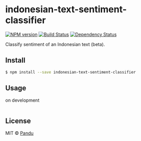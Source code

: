 # indonesian-text-sentiment-classifier

[![NPM version][npm-image]][npm-url] [![Build Status][travis-image]][travis-url] [![Dependency Status][daviddm-image]][daviddm-url]

Classify sentiment of an Indonesian text (beta).


## Install

```sh
$ npm install --save indonesian-text-sentiment-classifier
```


## Usage

on development

```js
```

## License

MIT © [Pandu](http://github.com/anpandu)

[npm-image]: https://badge.fury.io/js/indonesian-text-sentiment-classifier.svg
[npm-url]: https://npmjs.org/package/indonesian-text-sentiment-classifier
[travis-image]: https://travis-ci.org/anpandu/indonesian-text-sentiment-classifier.svg?branch=master
[travis-url]: https://travis-ci.org/anpandu/indonesian-text-sentiment-classifier
[daviddm-image]: https://david-dm.org/anpandu/indonesian-text-sentiment-classifier.svg?theme=shields.io
[daviddm-url]: https://david-dm.org/anpandu/indonesian-text-sentiment-classifier
